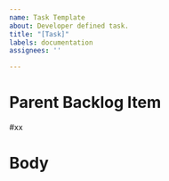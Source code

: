 ```yaml
---
name: Task Template
about: Developer defined task.
title: "[Task]"
labels: documentation
assignees: ''

---
```


# Parent Backlog Item
#xx

# Body
